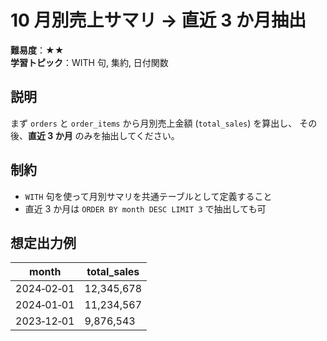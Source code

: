 # 10 月別売上サマリ → 直近 3 か月抽出

**難易度**：★★  
**学習トピック**：WITH 句, 集約, 日付関数

## 説明
まず `orders` と `order_items` から月別売上金額 (`total_sales`) を算出し、
その後、**直近 3 か月** のみを抽出してください。

## 制約
* `WITH` 句を使って月別サマリを共通テーブルとして定義すること
* 直近 3 か月は `ORDER BY month DESC LIMIT 3` で抽出しても可

## 想定出力例

| month      | total_sales |
|------------|-------------|
| 2024‑02‑01 | 12,345,678  |
| 2024‑01‑01 | 11,234,567  |
| 2023‑12‑01 |  9,876,543  |
